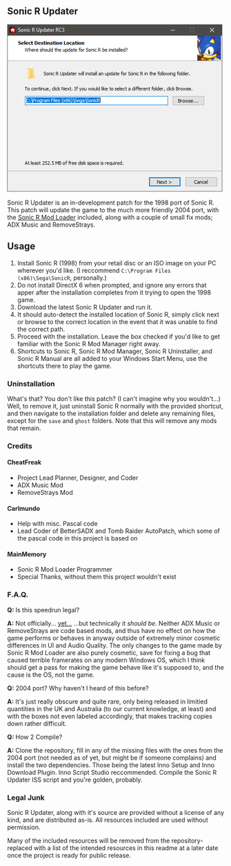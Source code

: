 ## Sonic R Updater
![Image of SRUpdater](https://raw.githubusercontent.com/cheatfreak47/SRUpdater/master/repo.png)

Sonic R Updater is an in-development patch for the 1998 port of Sonic R.
This patch will update the game to the much more friendly 2004 port, with the [Sonic R Mod Loader](https://github.com/sonicretro/sonicr-mod-loader/releases) included, along with a couple of small fix mods; ADX Music and RemoveStrays.

## Usage

1. Install Sonic R (1998) from your retail disc or an ISO image on your PC wherever you'd like. (I reccommend `C:\Program Files (x86)\Sega\SonicR`, personally.)
2. Do not install DirectX 6 when prompted, and ignore any errors that apper after the installation completes from it trying to open the 1998 game.
3. Download the latest Sonic R Updater and run it.
4. It should auto-detect the installed location of Sonic R, simply click next or browse to the correct location in the event that it was unable to find the correct path.
5. Proceed with the installation. Leave the box checked if you'd like to get familiar with the Sonic R Mod Manager right away.
6. Shortcuts to Sonic R, Sonic R Mod Manager, Sonic R Uninstaller, and Sonic R Manual are all added to your Windows Start Menu, use the shortcuts there to play the game.

### Uninstallation

What's that? You don't like this patch? (I can't imagine why you wouldn't...)
Well, to remove it, just uninstall Sonic R normally with the provided shortcut, and then navigate to the installation folder and delete any remaining files, except for the `save` and `ghost` folders. Note that this will remove any mods that remain.

### Credits	
#### CheatFreak
 - Project Lead Planner, Designer, and Coder
 - ADX Music Mod
 - RemoveStrays Mod

#### Carlmundo
 - Help with misc. Pascal code
 - Lead Coder of BetterSADX and Tomb Raider AutoPatch, which some of the pascal code in this project is based on
 
#### MainMemory
 - Sonic R Mod Loader Programmer
 - Special Thanks, without them this project wouldn't exist

### F.A.Q.
**Q:** Is this speedrun legal?

**A:** Not officially... [yet...](https://www.speedrun.com/Sonic_R/thread/zc91h) ...but technically it _should be._ Neither ADX Music or RemoveStrays are code based mods, and thus have no effect on how the game performs or behaves in anyway outside of extremely minor cosmetic differences in UI and Audio Quality. The only changes to the game made by Sonic R Mod Loader are also purely cosmetic, save for fixing a bug that caused terrible framerates on any modern Windows OS, which I think should get a pass for making the game behave like it's supposed to, and the cause is the OS, not the game.


**Q:** 2004 port? Why haven't I heard of this before?

**A:** It's just really obscure and quite rare, only being released in limitied quantities in the UK and Australia (to our current knowledge, at least) and with the boxes not even labeled accordingly, that makes tracking copies down rather difficult.


**Q:** How 2 Compile?

**A:** Clone the repository, fill in any of the missing files with the ones from the 2004 port (not needed as of yet, but might be if someone complains) and install the two dependencies. Those being the latest Inno Setup and Inno Download Plugin. Inno Script Studio reccommended. Compile the Sonic R Updater ISS script and you're golden, probably.

### Legal Junk
Sonic R Updater, along with it's source are provided without a license of any kind, and are distributed as-is. All resources included are used without permission.

Many of the included resources will be removed from the repository- replaced with a list of the intended resources in this readme at a later date once the project is ready for public release.